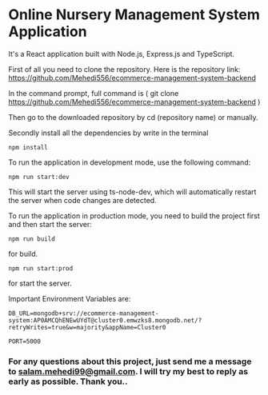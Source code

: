 # Online Nursery Management System Application

It's a React application built with Node.js, Express.js and TypeScript.

First of all you need to clone the repository. Here is the repository link:
https://github.com/Mehedi556/ecommerce-management-system-backend

In the command prompt, full command is ( git clone https://github.com/Mehedi556/ecommerce-management-system-backend )

Then go to the downloaded repository by cd (repository name) or manually.

Secondly install all the dependencies by write in the terminal

    npm install 




To run the application in development mode, use the following command: 

    npm run start:dev




This will start the server using ts-node-dev, which will automatically restart the server when code changes are detected.

To run the application in production mode, you need to build the project first and then start the server: 

    npm run build 

for build.

    npm run start:prod 


for start the server.

Important Environment Variables are:

    DB_URL=mongodb+srv://ecommerce-management-system:AP0AMCQhENEwUYdT@cluster0.emwzks8.mongodb.net/?retryWrites=true&w=majority&appName=Cluster0
    
    PORT=5000


### For any questions about this project, just send me a message to salam.mehedi99@gmail.com. I will try my best to reply as early as possible. Thank you..